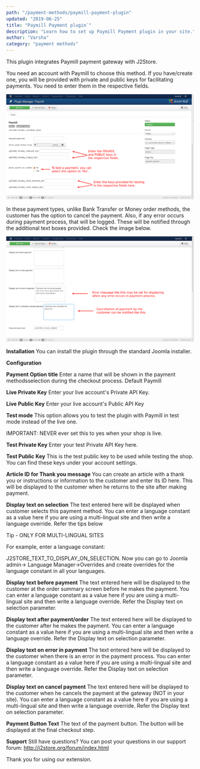 ```yaml
---
path: "/payment-methods/paymill-payment-plugin"
updated: "2019-06-25"
title: "Paymill Payment plugin¨"
description: "Learn how to set up Paymill Payment plugin in your site."
author: "Varsha"
category: "payment methods"
---
```


This plugin integrates Paymill payment gateway with J2Store.

You need an account with Paymill to choose this method. If you have/create one, you will be provided with private and public keys for facilitating payments. You need to enter them in the respective fields.

![paymill1](../../images/payment-methods/paymill-payment/pay_paymill1.png)

In these payment types, unlike Bank Transfer or Money order methods, the customer has the option to cancel the payment. Also, if any error occurs during payment process, that will be logged. These will be notified through the additional text boxes provided. Check the image below.

![paymill2](../../images/payment-methods/paymill-payment/pay_paymill2.png)

**Installation**
You can install the plugin through the standard Joomla installer.

**Configuration**

**Payment Option title**
Enter a name that will be shown in the payment methodsselection during the checkout process. Default Paymill

**Live Private Key**
Enter your live account's Private API Key.

**Live Public Key**
Enter your live account's Public API Key

**Test mode**
This option allows you to test the plugin with Paymill in test mode instead of the live one.

IMPORTANT: NEVER ever set this to yes when your shop is live.

**Test Private Key**
Enter your test Private API Key here.

**Test Public Key**
This is the test public key to be used while testing the shop. You can find these keys under your account settings.

**Article ID for Thank you message**
You can create an article with a thank you or instructions or information to the customer and enter its ID here. This will be displayed to the customer when he returns to the site after making payment.

**Display text on selection**
The text entered here will be displayed when customer selects this payment method. You can enter a language constant as a value here if you are using a multi-lingual site and then write a language override. Refer the tips below

Tip - ONLY FOR MULTI-LINGUAL SITES

For example, enter a language constant:

J2STORE_TEXT_TO_DISPLAY_ON_SELECTION.
Now you can go to Joomla admin-> Language Manager->Overrides and create overrides for the language constant in all your languages.

**Display text before payment**
The text entered here will be displayed to the customer at the order summary screen before he makes the payment. You can enter a language constant as a value here if you are using a multi-lingual site and then write a language override. Refer the Display text on selection parameter.

**Display text after payment/order**
The text entered here will be displayed to the customer after he makes the payment. You can enter a language constant as a value here if you are using a multi-lingual site and then write a language override. Refer the Display text on selection parameter.

**Display text on error in payment**
The text entered here will be displayed to the customer when there is an error in the payment process.
You can enter a language constant as a value here if you are using a multi-lingual site and then write a language override. Refer the Display text on selection parameter.

**Display text on cancel payment**
The text entered here will be displayed to the customer when he cancels the payment at the gateway (NOT in your site).
You can enter a language constant as a value here if you are using a multi-lingual site and then write a language override. Refer the Display text on selection parameter.

**Payment Button Text**
The text of the payment button. The button will be displayed at the final checkout step.

**Support**
Still have questions? You can post your questions in our support forum: http://j2store.org/forum/index.html

Thank you for using our extension.

